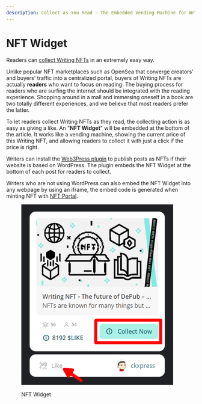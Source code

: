```yaml
---
description: Collect as You Read – The Embedded Vending Machine for Writings
---
```


# NFT Widget

Readers can [collect Writing NFTs](./) in an extremely easy way.

Unlike popular NFT marketplaces such as OpenSea that converge creators' and buyers' traffic into a centralized portal, buyers of Writing NFTs are actually **readers** who want to focus on reading. The buying process for readers who are surfing the internet should be integrated with the reading experience. Shopping around in a mall and immersing oneself in a book are two totally different experiences, and we believe that most readers prefer the latter.

To let readers collect Writing NFTs as they read, the collecting action is as easy as giving a like. An "**NFT Widget**" will be embedded at the bottom of the article. It works like a vending machine, showing the current price of this Writing NFT, and allowing readers to collect it with just a click if the price is right.

Writers can install the [Web3Press plugin](../../../user-guide/wordpress.md) to publish posts as NFTs if their website is based on WordPress. The plugin embeds the NFT Widget at the bottom of each post for readers to collect.

Writers who are not using WordPress can also embed the NFT Widget into any webpage by using an iframe, the embed code is generated when minting NFT with [NFT Portal](../../../developer/likenft/nft-portal/).

<figure><img src="../../../.gitbook/assets/NFT Widget-en.png" alt=""><figcaption><p>NFT Widget</p></figcaption></figure>
